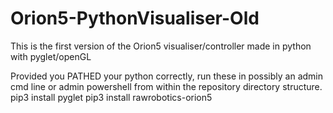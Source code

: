 # Orion5-PythonVisualiser-Old
 This is the first version of the Orion5 visualiser/controller made in python with pyglet/openGL

Provided you PATHED your python correctly, run these in possibly an admin cmd line or admin powershell from within the repository directory structure.
pip3 install pyglet
pip3 install rawrobotics-orion5
